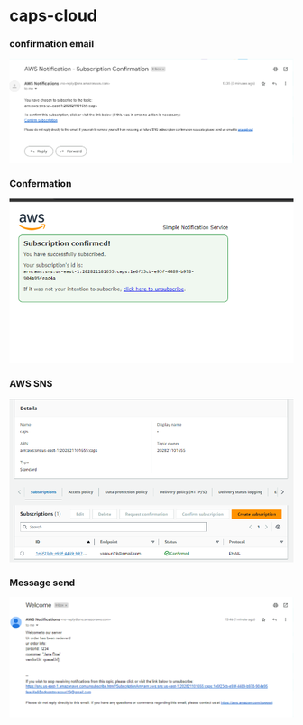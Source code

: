 # caps-cloud

### confirmation email
![confirm email](E-mail.png)

### Confermation
![conf](Conformation.png)

### AWS SNS
![AWS](AWS.png)

### Message send
![Send](message.png)